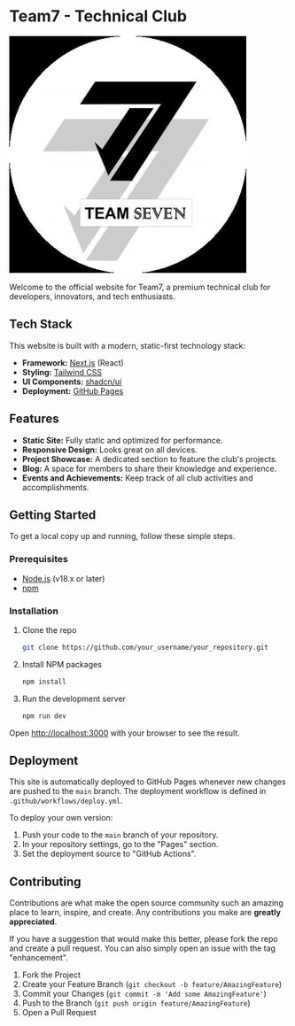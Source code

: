 # Team7 - Technical Club

![Team7 Logo](logo_7.jpg)

Welcome to the official website for Team7, a premium technical club for developers, innovators, and tech enthusiasts.

## Tech Stack

This website is built with a modern, static-first technology stack:

- **Framework:** [Next.js](https://nextjs.org/) (React)
- **Styling:** [Tailwind CSS](https://tailwindcss.com/)
- **UI Components:** [shadcn/ui](https://ui.shadcn.com/)
- **Deployment:** [GitHub Pages](https://pages.github.com/)

## Features

- **Static Site:** Fully static and optimized for performance.
- **Responsive Design:** Looks great on all devices.
- **Project Showcase:** A dedicated section to feature the club's projects.
- **Blog:** A space for members to share their knowledge and experience.
- **Events and Achievements:** Keep track of all club activities and accomplishments.

## Getting Started

To get a local copy up and running, follow these simple steps.

### Prerequisites

- [Node.js](https://nodejs.org/en/) (v18.x or later)
- [npm](https://www.npmjs.com/)

### Installation

1. Clone the repo
   ```sh
   git clone https://github.com/your_username/your_repository.git
   ```
2. Install NPM packages
   ```sh
   npm install
   ```
3. Run the development server
    ```sh
    npm run dev
    ```

Open [http://localhost:3000](http://localhost:3000) with your browser to see the result.

## Deployment

This site is automatically deployed to GitHub Pages whenever new changes are pushed to the `main` branch. The deployment workflow is defined in `.github/workflows/deploy.yml`.

To deploy your own version:

1.  Push your code to the `main` branch of your repository.
2.  In your repository settings, go to the "Pages" section.
3.  Set the deployment source to "GitHub Actions".

## Contributing

Contributions are what make the open source community such an amazing place to learn, inspire, and create. Any contributions you make are **greatly appreciated**.

If you have a suggestion that would make this better, please fork the repo and create a pull request. You can also simply open an issue with the tag "enhancement".

1. Fork the Project
2. Create your Feature Branch (`git checkout -b feature/AmazingFeature`)
3. Commit your Changes (`git commit -m 'Add some AmazingFeature'`)
4. Push to the Branch (`git push origin feature/AmazingFeature`)
5. Open a Pull Request

